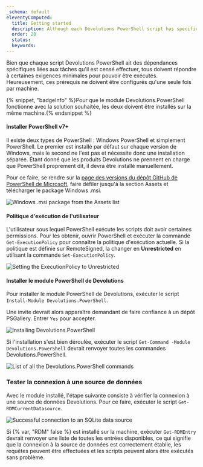 ```yaml
---
_schema: default
eleventyComputed:
  title: Getting started
  description: Although each Devolutions PowerShell script has specific dependencies related to the tasks it is meant to carry out, all must meet certain minimum requirements in order to be executed at all. Luckily, these prerequisites only need to be configured once per machine.
  order: 20
  status:
  keywords:
---
```

Bien que chaque script Devolutions PowerShell ait des dépendances spécifiques liées aux tâches qu'il est censé effectuer, tous doivent répondre à certaines exigences minimales pour pouvoir être exécutés. Heureusement, ces prérequis ne doivent être configurés qu'une seule fois par machine.

{% snippet, "badgeInfo" %}Pour que le module Devolutions.PowerShell fonctionne avec la solution souhaitée, les deux doivent être installés sur la même machine.{% endsnippet %}

#### Installer PowerShell v7+

Il existe deux types de PowerShell : Windows PowerShell et simplement PowerShell. Le premier est installé par défaut sur chaque version de Windows, mais le second ne l'est pas et nécessite donc une installation séparée. Étant donné que les produits Devolutions ne prennent en charge que PowerShell proprement dit, il devra être installé manuellement.

Pour ce faire, se rendre sur la [page des versions du dépôt GitHub de PowerShell de Microsoft](https://github.com/PowerShell/PowerShell/releases), faire défiler jusqu'à la section Assets et télécharger le package Windows .msi.

![Windows .msi package from the Assets list](https://cdnweb.devolutions.net/docs/INTERFACE4042.png "Windows .msi package from the Assets list")

#### Politique d'exécution de l'utilisateur

L'utilisateur sous lequel PowerShell exécute les scripts doit avoir certaines permissions. Pour les obtenir, ouvrir PowerShell et exécuter la commande `Get-ExecutionPolicy` pour connaître la politique d'exécution actuelle. Si la politique est définie sur RemoteSigned, la changer en **Unrestricted** en utilisant la commande `Set-ExecutionPolicy`.

![Setting the ExecutionPolicy to Unrestricted](https://cdnweb.devolutions.net/docs/INTERFACE4045.png "Setting the ExecutionPolicy to Unrestricted")

#### Installer le module PowerShell de Devolutions

Pour installer le module PowerShell de Devolutions, exécuter le script `Install-Module Devolutions.PowerShell`.

Une invite devrait alors apparaître demandant de faire confiance à un dépôt PSGallery. Entrer `Yes` pour accepter.

![Installing Devolutions.PowerShell](https://cdnweb.devolutions.net/docs/INTERFACE4046.png "Installing Devolutions.PowerShell")

Si l'installation s'est bien déroulée, exécuter le script `Get-Command -Module Devolutions.PowerShell` devrait renvoyer toutes les commandes Devolutions.PowerShell.

![List of all the Devolutions.PowerShell commands](https://cdnweb.devolutions.net/docs/INTERFACE4048.png "List of all the Devolutions.PowerShell commands")

### Tester la connexion à une source de données

Avec le module installé, l'étape suivante consiste à vérifier la connexion à une source de données Devolutions. Pour ce faire, exécuter le script `Get-RDMCurrentDatasource`.

![Successful connection to an SQLite data source](https://cdnweb.devolutions.net/docs/INTERFACE4047.png "Successful connection to an SQLite data source")

Si {% var, "RDM" false %} est installé sur la machine, exécuter `Get-RDMEntry` devrait renvoyer une liste de toutes les entrées disponibles, ce qui signifie que la connexion à la source de données est correctement établie, les requêtes peuvent être effectuées et les scripts peuvent alors être exécutés sans problème.

&nbsp;

&nbsp;

&nbsp;
